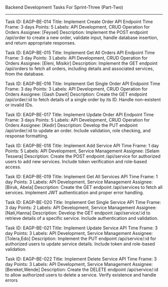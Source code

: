 Backend Development Tasks
For Sprint-Three (Part-Two)

---

Task ID: EAGP-BE-014
Title: Implement Create Order API Endpoint
Time Frame: 3 days
Points: 5
Labels: API Development, CRUD Operation for Orders
Assignee: [Feysel]
Description: Implement the POST endpoint /api/order to create a new order, validate input, handle database insertion, and return appropriate responses.

Task ID: EAGP-BE-015
Title: Implement Get All Orders API Endpoint
Time Frame: 3 day
Points: 3
Labels: API Development, CRUD Operation for Orders
Assignee: [Eleni, Misikir]
Description: Implement the GET endpoint /api/orders to fetch all orders, including details and associated services, from the database.

Task ID: EAGP-BE-016
Title: Implement Get Single Order API Endpoint
Time Frame: 3 day
Points: 3
Labels: API Development, CRUD Operation for Orders
Assignee: [Gash Dawit]
Description: Create the GET endpoint /api/order/:id to fetch details of a single order by its ID. Handle non-existent or invalid IDs.

Task ID: EAGP-BE-017
Title: Implement Update Order API Endpoint
Time Frame: 3 days
Points: 5
Labels: API Development, CRUD Operation for Orders
Assignee: [Kedir]
Description: Develop the PUT endpoint /api/order/:id to update an order. Include validation, role checking, and response formatting.

Task ID: EAGP-BE-018
Title: Implement Add Service API
Time Frame: 1 day
Points: 5
Labels: API Development, Service Management
Assignee: [Selam Tessera]
Description: Create the POST endpoint /api/service for authorized users to add new services. Include token verification and role-based access.

Task ID: EAGP-BE-019
Title: Implement Get All Services API
Time Frame: 1 day
Points: 3
Labels: API Development, Service Management
Assignee: [Biruk, Abela]
Description: Create the GET endpoint /api/services to fetch all services. Implement JWT authentication and proper error handling.

Task ID: EAGP-BE-020
Title: Implement Get Single Service API
Time Frame: 3 day
Points: 2
Labels: API Development, Service Management
Assignee: [Nati,Hanna]
Description: Develop the GET endpoint /api/service/:id to retrieve details of a specific service. Include authentication and validation.

Task ID: EAGP-BE-021
Title: Implement Update Service API
Time Frame: 3 day
Points: 3
Labels: API Development, Service Management
Assignee: [Tolera,Edo]
Description: Implement the PUT endpoint /api/service/:id for authorized users to update service details. Include token and role-based validation.

Task ID: EAGP-BE-022
Title: Implement Delete Service API
Time Frame: 3 day
Points: 3
Labels: API Development, Service Management
Assignee: [Bereket,Wende]
Description: Create the DELETE endpoint /api/service/:id to allow authorized users to delete a service. Verify existence and handle errors
